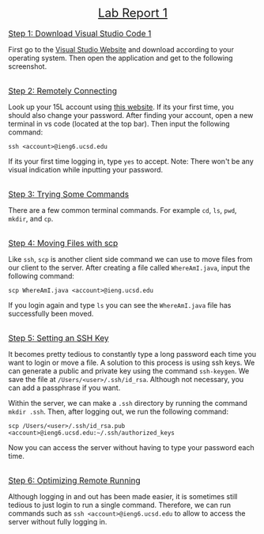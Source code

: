 
<div align="center" font = 100px>
<font size = "5"> 
<u>Lab Report 1</u> 
</font>
</div>
<br>
<font size = "3"> 
<u>Step 1: Download Visual Studio Code 1</u> 
</font>

First go to the [Visual Studio Website](https://code.visualstudio.com/) and download according to your operating system. Then open the application and get to the following screenshot.

<br>
<font size = "3"> 
<u>Step 2: Remotely Connecting</u> 
</font>

Look up your 15L account using [this website](https://sdacs.ucsd.edu/~icc/index.php). If its your first time, you should also change your password. After finding your account, open a new terminal in vs code (located at the top bar). Then input the following command: 

`ssh <account>@ieng6.ucsd.edu`

If its your first time logging in, type `yes` to accept. Note: There won't be any visual indication while inputting your password. 

<br>
<font size = "3"> 
<u>Step 3: Trying Some Commands</u> 
</font>

There are a few common terminal commands. For example `cd`, `ls`, `pwd`, `mkdir`, and `cp`. 

<br>
<font size = "3"> 
<u>Step 4: Moving Files with scp</u> 
</font>

Like `ssh`, `scp` is another client side command we can use to move files from our client to the server. After creating a file called `WhereAmI.java`, input the following command:

`scp WhereAmI.java <account>@ieng.ucsd.edu`

If you login again and type `ls` you can see the `WhereAmI.java` file has successfully been moved.

<br>
<font size = "3"> 
<u>Step 5: Setting an SSH Key</u> 
</font>

It becomes pretty tedious to constantly type a long password each time you want to login or move a file. A solution to this process is using ssh keys. We can generate a public and private key using the command `ssh-keygen`. We save the file at `/Users/<user>/.ssh/id_rsa`. Although not necessary, you can add a passphrase if you want. 

Within the server, we can make a `.ssh` directory by running the command `mkdir .ssh`. Then, after logging out, we run the following command:

`scp /Users/<user>/.ssh/id_rsa.pub <account>@ieng6.ucsd.edu:~/.ssh/authorized_keys`

Now you can access the server without having to type your password each time.

<br>
<font size = "3"> 
<u>Step 6: Optimizing Remote Running</u> 
</font>

Although logging in and out has been made easier, it is sometimes still tedious to just login to run a single command. Therefore, we can run commands such as `ssh <account>@ieng6.ucsd.edu` to allow to access the server without fully logging in.
